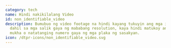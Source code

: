 ```yaml
---
category: tech
name: Hindi nakikilalang Video
id: non_identifiable_video
description: Bumubuo ng video footage na hindi kayang tukuyin ang mga indibidwal
  dahil sa mga salik gaya ng mababang resolution, kaya hindi matukoy ang mga
  mukha o natatanging numero gaya ng mga plaka ng sasakyan.
icon: /dtpr-icons/non_identifiable_video.svg
---
```

